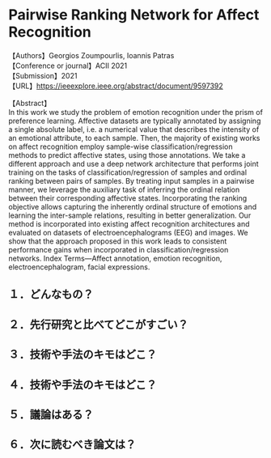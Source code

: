 # Pairwise Ranking Network for Affect Recognition

【Authors】Georgios Zoumpourlis, Ioannis Patras  
【Conference or journal】ACII 2021  
【Submission】2021  
【URL】https://ieeexplore.ieee.org/abstract/document/9597392  

【Abstract】  
In this work we study the problem of emotion recognition under the prism of preference learning. Affective datasets are typically annotated by assigning a single absolute label, i.e. a numerical value that describes the intensity of an emotional attribute, to each sample. Then, the majority of existing works on affect recognition employ sample-wise classification/regression methods to predict affective states, using those annotations. We take a different approach and use a deep network architecture that performs joint training on the tasks of classification/regression of samples and ordinal ranking between pairs of samples. By treating input samples in a pairwise manner, we leverage the auxiliary task of inferring the ordinal relation between their corresponding affective states. Incorporating the ranking objective allows capturing the inherently ordinal structure of emotions and learning the inter-sample relations, resulting in better generalization. Our method is incorporated into existing affect recognition architectures and evaluated on datasets of electroencephalograms (EEG) and images. We show that the approach proposed in this work leads to consistent performance gains when incorporated in classification/regression networks. Index Terms—Affect annotation, emotion recognition, electroencephalogram, facial expressions.  

## １．どんなもの？

## ２．先行研究と比べてどこがすごい？

## ３．技術や手法のキモはどこ？

## ４．技術や手法のキモはどこ？

## ５．議論はある？

## ６．次に読むべき論文は？
